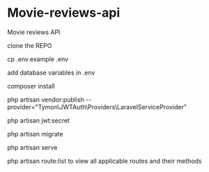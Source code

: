 # Movie-reviews-api

Movie reviews API

clone the REPO

cp .env.example .env

add database variables in .env

composer install

php artisan vendor:publish --provider="Tymon\JWTAuth\Providers\LaravelServiceProvider"

php artisan jwt:secret

php artisan migrate

php artisan serve

php artisan route:list to view all applicable routes and their methods